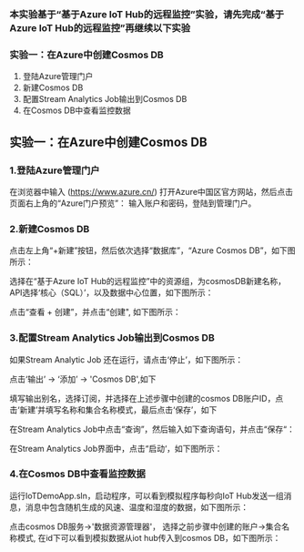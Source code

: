 ### 本实验基于“基于Azure IoT Hub的远程监控”实验，请先完成“基于Azure IoT Hub的远程监控”再继续以下实验
### 实验一：在Azure中创建Cosmos DB
 1.	登陆Azure管理门户	
 2.	新建Cosmos DB
 3. 配置Stream Analytics Job输出到Cosmos DB
 4. 在Cosmos DB中查看监控数据


## 实验一：在Azure中创建Cosmos DB
### 1.登陆Azure管理门户

在浏览器中输入 (https://www.azure.cn/) 打开Azure中国区官方网站，然后点击页面右上角的“Azure门户预览”：
输入账户和密码，登陆到管理门户。

### 2.新建Cosmos DB

点击左上角“+新建”按钮，然后依次选择“数据库”，“Azure Cosmos DB”，如下图所示：

选择在“基于Azure IoT Hub的远程监控”中的资源组，为cosmosDB新建名称，API选择‘核心（SQL）’，以及数据中心位置，如下图所示：

点击“查看 + 创建”，并点击“创建", 如下图所示：

### 3.配置Stream Analytics Job输出到Cosmos DB

如果Stream Analytic Job 还在运行，请点击‘停止’，如下图所示：

点击‘输出’ -> ‘添加’ -> 'Cosmos DB',如下

填写输出别名，选择订阅，并选择在上述步骤中创建的cosmos DB账户ID，点击‘新建’并填写名称和集合名称模式，最后点击‘保存’，如下

在Stream Analytics Job中点击“查询”，然后输入如下查询语句，并点击“保存“：


在Stream Analytics Job界面中，点击“启动‘，如下图所示：


### 4.在Cosmos DB中查看监控数据
运行IoTDemoApp.sln，启动程序，可以看到模拟程序每秒向IoT Hub发送一组消息，消息中包含随机生成的风速、温度和湿度的数据，如下图所示：

点击cosmos DB服务->'数据资源管理器'， 选择之前步骤中创建的账户->集合名称模式, 在id下可以看到模拟数据从iot hub传入到cosmos DB，如下图所示：



